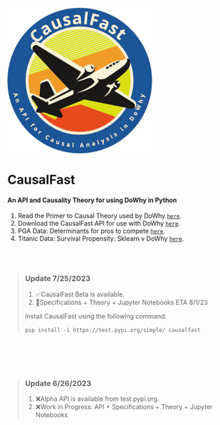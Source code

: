 ![alt text](https://raw.githubusercontent.com/TejuOye/CausalFast/main/api/images/new-logo.png "CausalFast")
# CausalFast
#### An API and Causality Theory for using DoWhy in Python

1.   Read the Primer to Causal Theory used by DoWhy [`here`](https://github.com/TejuOye/CausalFast/blob/main/guides/CausalTheory.md).
2.   Download the CausalFast API for use with DoWhy [`here`](https://test.pypi.org/project/causalfast/).
3.   PGA Data: Determinants for pros to compete [`here`](https://github.com/TejuOye/CausalFast/blob/main/guides/PGA.md).
4.   Titanic Data: Survival Propensity: Sklearn v DoWhy [`here`](https://github.com/TejuOye/CausalFast/blob/main/guides/Titanic.md).


<br><br>
>  ### Update 7/25/2023
> 
> 1.   :white_check_mark:CausalFast Beta is available.
> 2.   :triangular_flag_on_post:Specifications + Theory + Jupyter Notebooks ETA 8/1/23
> 
> Install CausalFast using the following command:
> 
>     pip install -i https://test.pypi.org/simple/ causalfast
>
<br>

<br><br>
>  ### Update 6/26/2023
> 
> 1.   :x:Alpha API is available from test.pypi.org.
> 2.   :x:Work in Progress: API + Specifications + Theory + Jupyter Notebooks
>
<br>
